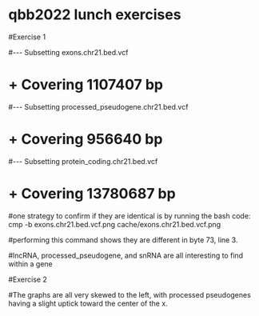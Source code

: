  # qbb2022 lunch exercises
 
 #Exercise 1
 
 #--- Subsetting exons.chr21.bed.vcf
 #    + Covering 1107407 bp
 #--- Subsetting processed_pseudogene.chr21.bed.vcf
 #    + Covering 956640 bp
 #--- Subsetting protein_coding.chr21.bed.vcf
 #    + Covering 13780687 bp
 
 #one strategy to confirm if they are identical is by running the bash code:
 cmp -b exons.chr21.bed.vcf.png cache/exons.chr21.bed.vcf.png
 
 #performing this command shows they are different in byte 73, line 3.
 
 #lncRNA, processed_pseudogene, and snRNA are all interesting to find within a gene
 
 
 #Exercise 2
 
 #The graphs are all very skewed to the left, with processed pseudogenes having a slight uptick toward the center of the x.
 
 